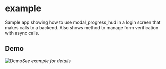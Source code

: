 # example

Sample app showing how to use modal_progress_hud in a login screen
that makes calls to a backend. Also shows method to manage form
verification with async calls.

## Demo
![Demo](https://github.com/mmcc007/modal_progress_hud/tree/master/modal_progress_hud.gif)*See example for details*

